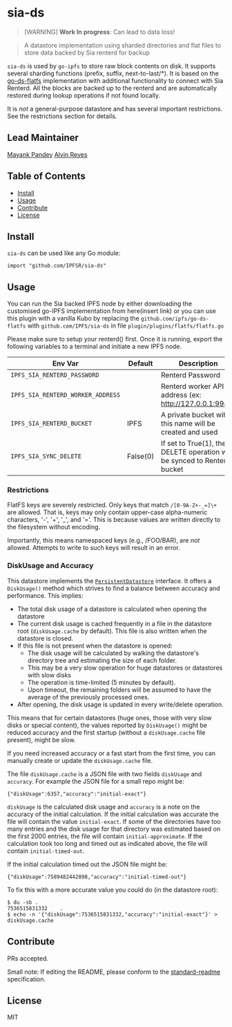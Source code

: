 # sia-ds

>[WARNING] **Work In progress**: Can lead to data loss!

> A datastore implementation using sharded directories and flat files to store data backed by Sia renterd for backup

`sia-ds` is used by `go-ipfs` to store raw block contents on disk. It supports several sharding functions (prefix, suffix, next-to-last/*).
It is based on the [go-ds-flatfs](https://github.com/ipfs/go-ds-flatfs) implementation with additional functionality to connect with Sia Renterd.
All the blocks are backed up to the renterd and are automatically restored during lookup operations if not found locally. 

It is _not_ a general-purpose datastore and has several important restrictions.
See the restrictions section for details.

## Lead Maintainer

[Mayank Pandey](https://github.com/LexLuthr)
[Alvin Reyes](https://github.com/alvin-reyes)

## Table of Contents

- [Install](#install)
- [Usage](#usage)
- [Contribute](#contribute)
- [License](#license)

## Install

`sia-ds` can be used like any Go module:


```
import "github.com/IPFSR/sia-ds"
```

## Usage

You can run the Sia backed IPFS node by either downloading the customised go-IPFS implementation from here(insert link) or
you can use this plugin with a vanilla Kubo by replacing the `github.com/ipfs/go-ds-flatfs` with `github.com/IPFS/sia-ds` in file 
`plugin/plugins/flatfs/flatfs.go`

Please make sure to setup your renterd() first. Once it is running, export the following variables to a terminal and initiate a new IPFS node.

| Env Var                   | Default  | Description                                                              |
|---------------------------|----------|--------------------------------------------------------------------------|
| `IPFS_SIA_RENTERD_PASSWORD` |          | Renterd Password                                                         |
|`IPFS_SIA_RENTERD_WORKER_ADDRESS`|          | Renterd worker API address (ex: http://127.0.0.1:9980)                   |
|`IPFS_SIA_RENTERD_BUCKET`| IPFS     | A private bucket with this name will be created and used                 |
|`IPFS_SIA_SYNC_DELETE`| False(0) | If set to True(1), the DELETE operation will be synced to Renterd bucket |

### Restrictions

FlatFS keys are severely restricted. Only keys that match `/[0-9A-Z+-_=]\+` are
allowed. That is, keys may only contain upper-case alpha-numeric characters,
'-', '+', '_', and '='. This is because values are written directly to the
filesystem without encoding.

Importantly, this means namespaced keys (e.g., /FOO/BAR), are _not_ allowed.
Attempts to write to such keys will result in an error.

### DiskUsage and Accuracy

This datastore implements the [`PersistentDatastore`](https://godoc.org/github.com/ipfs/go-datastore#PersistentDatastore) interface. It offers a `DiskUsage()` method which strives to find a balance between accuracy and performance. This implies:

* The total disk usage of a datastore is calculated when opening the datastore
* The current disk usage is cached frequently in a file in the datastore root (`diskUsage.cache` by default). This file is also
written when the datastore is closed.
* If this file is not present when the datastore is opened:
  * The disk usage will be calculated by walking the datastore's directory tree and estimating the size of each folder.
  * This may be a very slow operation for huge datastores or datastores with slow disks
  * The operation is time-limited (5 minutes by default).
  * Upon timeout, the remaining folders will be assumed to have the average of the previously processed ones.
* After opening, the disk usage is updated in every write/delete operation.

This means that for certain datastores (huge ones, those with very slow disks or special content), the values reported by
`DiskUsage()` might be reduced accuracy and the first startup (without a `diskUsage.cache` file present), might be slow.

If you need increased accuracy or a fast start from the first time, you can manually create or update the
`diskUsage.cache` file.

The file `diskUsage.cache` is a JSON file with two fields `diskUsage` and `accuracy`.  For example the JSON file for a
small repo might be:

```
{"diskUsage":6357,"accuracy":"initial-exact"}
```

`diskUsage` is the calculated disk usage and `accuracy` is a note on the accuracy of the initial calculation.  If the
initial calculation was accurate the file will contain the value `initial-exact`.  If some of the directories have too
many entries and the disk usage for that directory was estimated based on the first 2000 entries, the file will contain
`initial-approximate`.  If the calculation took too long and timed out as indicated above, the file will contain
`initial-timed-out`.

If the initial calculation timed out the JSON file might be:
```
{"diskUsage":7589482442898,"accuracy":"initial-timed-out"}

```

To fix this with a more accurate value you could do (in the datastore root):

    $ du -sb .
    7536515831332    .
    $ echo -n '{"diskUsage":7536515831332,"accuracy":"initial-exact"}' > diskUsage.cache

## Contribute

PRs accepted.

Small note: If editing the README, please conform to the [standard-readme](https://github.com/RichardLitt/standard-readme) specification.

## License

MIT
